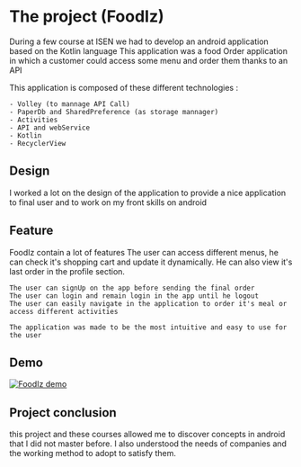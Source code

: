 # The project (FoodIz)

During a few course at ISEN we had to develop an android application based on the Kotlin language 
This application was a food Order application in which a customer could access some menu and order them thanks to an API

This application is composed of these different technologies :

    - Volley (to mannage API Call)
    - PaperDb and SharedPreference (as storage mannager)
    - Activities
    - API and webService
    - Kotlin
    - RecyclerView



## Design

I worked a lot on the design of the application to provide a nice application to final user and to work on my front skills on android 

## Feature

FoodIz contain a lot of features
    The user can access different menus, he can check it's shopping cart and update it dynamically. He can also view it's last order in the profile section. 

    The user can signUp on the app before sending the final order
    The user can login and remain login in the app until he logout
    The user can easily navigate in the application to order it's meal or access different activities

    The application was made to be the most intuitive and easy to use for the user 

## Demo
[![FoodIz demo](https://res.cloudinary.com/marcomontalbano/image/upload/v1644835017/video_to_markdown/images/youtube--gkbkeNQg2Jk-c05b58ac6eb4c4700831b2b3070cd403.jpg)](https://www.youtube.com/watch?v=gkbkeNQg2Jk "FoodIz demo")


## Project conclusion

this project and these courses allowed me to discover concepts in android that I did not master before. I also understood the needs of companies and the working method to adopt to satisfy them.
